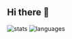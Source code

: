 ## Hi there 👋

<div>
  <img src="https://github-readme-stats.vercel.app/api?username=ranjanydv&show_icons=true&theme=graywhite&show=reviews,prs_merged,prs_merged_percentage&hide=stars&hide_rank=true" alt="stats"/>
  <img src="https://github-readme-stats.vercel.app/api/top-langs/?username=ranjanydv&theme=graywhite&layout=donut&hide=css,html,dart,kotlin" alt="languages"/>
</div>


<!--
**ranjanydv/ranjanydv** is a ✨ _special_ ✨ repository because its `README.md` (this file) appears on your GitHub profile.

Here are some ideas to get you started:

- 🔭 I’m currently working on ...
- 🌱 I’m currently learning ...
- 👯 I’m looking to collaborate on ...
- 🤔 I’m looking for help with ...
- 💬 Ask me about ...
- 📫 How to reach me: ...
- 😄 Pronouns: ...
- ⚡ Fun fact: ...
-->
